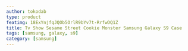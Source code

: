 ```yaml
---
author: tokodab
type: product
featimg: 18ExYnjfqJQOb5OrlR9bYv7t-RrfwDQ1Z
title: Tv Show Sesame Street Cookie Monster Samsung Galaxy S9 Case
tags: [samsung, galaxy, s9]
category: [samsung]
---
```

